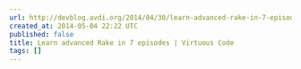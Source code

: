 ```yaml
---
url: http://devblog.avdi.org/2014/04/30/learn-advanced-rake-in-7-episodes/
created_at: 2014-05-04 22:22 UTC
published: false
title: Learn advanced Rake in 7 episodes | Virtuous Code
tags: []
---
```



